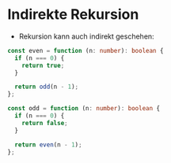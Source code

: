 # Indirekte Rekursion

* Rekursion kann auch indirekt geschehen:

```ts
const even = function (n: number): boolean {
  if (n === 0) {
    return true;
  }

  return odd(n - 1);
};

const odd = function (n: number): boolean {
  if (n === 0) {
    return false;
  }

  return even(n - 1);
};
```